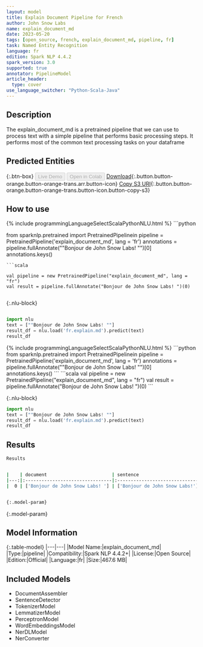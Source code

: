 ```yaml
---
layout: model
title: Explain Document Pipeline for French
author: John Snow Labs
name: explain_document_md
date: 2023-05-20
tags: [open_source, french, explain_document_md, pipeline, fr]
task: Named Entity Recognition
language: fr
edition: Spark NLP 4.4.2
spark_version: 3.0
supported: true
annotator: PipelineModel
article_header:
  type: cover
use_language_switcher: "Python-Scala-Java"
---
```


## Description

The explain_document_md is a pretrained pipeline that we can use to process text with a simple pipeline that performs basic processing steps.
It performs most of the common text processing tasks on your dataframe

## Predicted Entities



{:.btn-box}
<button class="button button-orange" disabled>Live Demo</button>
<button class="button button-orange" disabled>Open in Colab</button>
[Download](https://s3.amazonaws.com/auxdata.johnsnowlabs.com/public/models/explain_document_md_fr_4.4.2_3.0_1684622823988.zip){:.button.button-orange.button-orange-trans.arr.button-icon}
[Copy S3 URI](s3://auxdata.johnsnowlabs.com/public/models/explain_document_md_fr_4.4.2_3.0_1684622823988.zip){:.button.button-orange.button-orange-trans.button-icon.button-copy-s3}

## How to use

<div class="tabs-box" markdown="1">
{% include programmingLanguageSelectScalaPythonNLU.html %}
```python

from sparknlp.pretrained import PretrainedPipelinein
pipeline = PretrainedPipeline('explain_document_md', lang = 'fr')
annotations =  pipeline.fullAnnotate(""Bonjour de John Snow Labs! "")[0]
annotations.keys()

```
```scala

val pipeline = new PretrainedPipeline("explain_document_md", lang = "fr")
val result = pipeline.fullAnnotate("Bonjour de John Snow Labs! ")(0)


```

{:.nlu-block}
```python

import nlu
text = [""Bonjour de John Snow Labs! ""]
result_df = nlu.load('fr.explain.md').predict(text)
result_df

```
</div>

<div class="tabs-box" markdown="1">
{% include programmingLanguageSelectScalaPythonNLU.html %}
```python
from sparknlp.pretrained import PretrainedPipelinein
pipeline = PretrainedPipeline('explain_document_md', lang = 'fr')
annotations =  pipeline.fullAnnotate(""Bonjour de John Snow Labs! "")[0]
annotations.keys()
```
```scala
val pipeline = new PretrainedPipeline("explain_document_md", lang = "fr")
val result = pipeline.fullAnnotate("Bonjour de John Snow Labs! ")(0)
```

{:.nlu-block}
```python
import nlu
text = [""Bonjour de John Snow Labs! ""]
result_df = nlu.load('fr.explain.md').predict(text)
result_df
```
</div>

## Results

```bash
Results


|    | document                        | sentence                       | token                                      | lemma                                      | pos                                        | embeddings                   | ner                                        | entities                       |
|---:|:--------------------------------|:-------------------------------|:-------------------------------------------|:-------------------------------------------|:-------------------------------------------|:-----------------------------|:-------------------------------------------|:-------------------------------|
|  0 | ['Bonjour de John Snow Labs! '] | ['Bonjour de John Snow Labs!'] | ['Bonjour', 'de', 'John', 'Snow', 'Labs!'] | ['Bonjour', 'de', 'John', 'Snow', 'Labs!'] | ['INTJ', 'ADP', 'PROPN', 'PROPN', 'PROPN'] | [[0.0783179998397827,.,...]] | ['I-MISC', 'O', 'I-PER', 'I-PER', 'I-PER'] | ['Bonjour', 'John Snow Labs!'] |


{:.model-param}
```

{:.model-param}
## Model Information

{:.table-model}
|---|---|
|Model Name:|explain_document_md|
|Type:|pipeline|
|Compatibility:|Spark NLP 4.4.2+|
|License:|Open Source|
|Edition:|Official|
|Language:|fr|
|Size:|467.6 MB|

## Included Models

- DocumentAssembler
- SentenceDetector
- TokenizerModel
- LemmatizerModel
- PerceptronModel
- WordEmbeddingsModel
- NerDLModel
- NerConverter